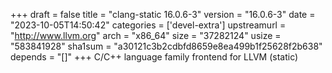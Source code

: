 +++
draft = false
title = "clang-static 16.0.6-3"
version = "16.0.6-3"
date = "2023-10-05T14:50:42"
categories = ['devel-extra']
upstreamurl = "http://www.llvm.org"
arch = "x86_64"
size = "37282124"
usize = "583841928"
sha1sum = "a30121c3b2cdbfd8659e8ea499b1f25628f2b638"
depends = "[]"
+++
C/C++ language family frontend for LLVM (static)